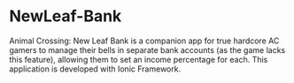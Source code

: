 # NewLeaf-Bank
Animal Crossing: New Leaf Bank is a companion app for true hardcore AC gamers to manage their bells in separate bank accounts (as the game lacks this feature), allowing them to set an income percentage for each. This application is developed with Ionic Framework.
